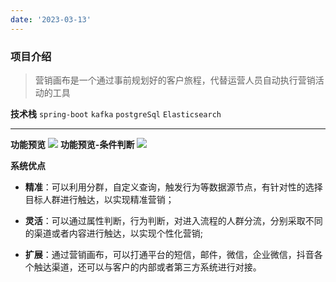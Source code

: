 ```yaml
--- 
date: '2023-03-13'
---
```



### 项目介绍
>营销画布是一个通过事前规划好的客户旅程，代替运营人员自动执行营销活动的工具

**技术栈** `spring-boot` `kafka` `postgreSql` `Elasticsearch`

-----

**功能预览**
![](/upload/20241114160327.png)
**功能预览-条件判断**
![](/upload/20241114160912.png)

**系统优点**

- **精准**：可以利用分群，自定义查询，触发行为等数据源节点，有针对性的选择目标人群进行触达，以实现精准营销；

- **灵活**：可以通过属性判断，行为判断，对进入流程的人群分流，分别采取不同的渠道或者内容进行触达，以实现个性化营销;

- **扩展**：通过营销画布，可以打通平台的短信，邮件，微信，企业微信，抖音各个触达渠道，还可以与客户的内部或者第三方系统进行对接。

